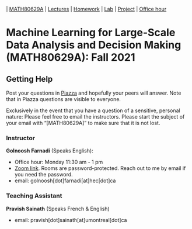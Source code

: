 | [MATH80629A](main.md) | [Lectures](lectures.md) | [Homework](homework.md) | [Lab](lab.md) | [Project](project.md) | [Office hour](office_hr.md)
# Machine Learning for Large-Scale Data Analysis and Decision Making (MATH80629A): Fall 2021

## Getting Help
Post your questions in [Piazza](https://piazza.com/class/kswiuomb6nf2k7#) and hopefully your peers will answer. Note that in Piazza questions are visible to everyone.

Exclusively in the event that you have a question of a sensitive, personal nature: Please feel free to email the instructors. Please start the subject of your email with “[MATH80629A]” to make sure that it is not lost.


### Instructor
**Golnoosh Farnadi** (Speaks English): 
- Office hour: Monday 11:30 am - 1 pm
- [Zoom link](https://hecmontreal.zoom.us/j/86904448666?pwd=T1NYdU43VUdOWVZCeE5iblhOajM1UT09). 
Rooms are password-protected. Reach out to me by email if you need the password.
- email: golnoosh[dot]farnadi[at]hec[dot]ca

### Teaching Assistant
**Pravish Sainath** (Speaks French & English)
- email: pravish[dot]sainath[at]umontreal[dot]ca
